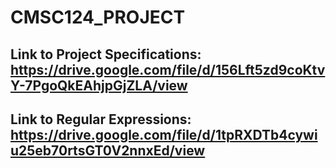 # CMSC124_PROJECT

## Link to Project Specifications: https://drive.google.com/file/d/156Lft5zd9coKtvY-7PgoQkEAhjpGjZLA/view

## Link to Regular Expressions: https://drive.google.com/file/d/1tpRXDTb4cywiu25eb70rtsGT0V2nnxEd/view
